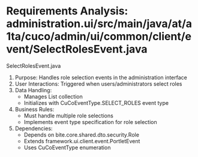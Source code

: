 # Requirements Analysis: administration.ui/src/main/java/at/a1ta/cuco/admin/ui/common/client/event/SelectRolesEvent.java

SelectRolesEvent.java
1. Purpose: Handles role selection events in the administration interface
2. User Interactions: Triggered when users/administrators select roles
3. Data Handling:
   - Manages List<Role> collection
   - Initializes with CuCoEventType.SELECT_ROLES event type
4. Business Rules:
   - Must handle multiple role selections
   - Implements event type specification for role selection
5. Dependencies:
   - Depends on bite.core.shared.dto.security.Role
   - Extends framework.ui.client.event.PortletEvent
   - Uses CuCoEventType enumeration